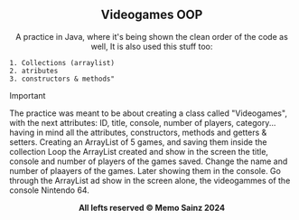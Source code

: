 <div align="center">

## Videogames OOP


A practice in Java, where it's being shown the clean order of the code as well, 
It is also used this stuff too: 
</div>

    1. Collections (arraylist)
    2. atributes
    3. constructors & methods" 

> [!IMPORTANT]
> The practice was meant to be about creating a class called "Videogames", with the next attributes: ID, title, console, number of players, category... having in mind all the attributes, constructors, methods and getters & setters.
> Creating an ArrayList of 5 games, and saving them inside the collection
> Loop the ArrayList created and show in the screen the title, console and number of players of the games saved.
> Change the name and number of plaayers of the games. Later showing them in the console.
> Go through the ArrayList ad show in the screen alone, the videogammes of the console Nintendo 64.




<div align="center">
<b> All lefts reserved 	&#169; Memo Sainz 2024 </b>
